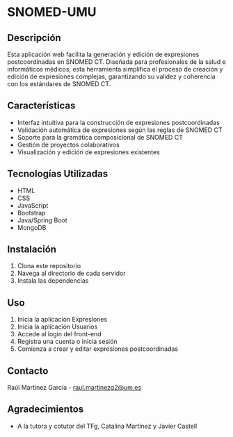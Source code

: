 # SNOMED-UMU

## Descripción
Esta aplicación web facilita la generación y edición de expresiones postcoordinadas en SNOMED CT. Diseñada para profesionales de la salud e informáticos médicos, esta herramienta simplifica el proceso de creación y edición de expresiones complejas, garantizando su validez y coherencia con los estándares de SNOMED CT.

## Características
- Interfaz intuitiva para la construcción de expresiones postcoordinadas
- Validación automática de expresiones según las reglas de SNOMED CT
- Soporte para la gramática composicional de SNOMED CT
- Gestión de proyectos colaborativos
- Visualización y edición de expresiones existentes

## Tecnologías Utilizadas
- HTML
- CSS
- JavaScript
- Bootstrap
- Java/Spring Boot
- MongoDB

## Instalación
1. Clona este repositorio
2. Navega al directorio de cada servidor
3. Instala las dependencias
## Uso
1. Inicia la aplicación Expresiones
2. Inicia la aplicación Usuarios
3. Accede al login del front-end
4. Registra una cuenta o inicia sesión
5. Comienza a crear y editar expresiones postcoordinadas

 ## Contacto
Raúl Martínez García - raul.martinezg2@um.es

## Agradecimientos
- A la tutora y cotutor del TFg, Catalina Martínez y Javier Castell
